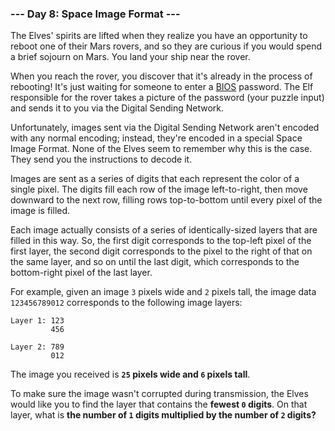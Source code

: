 ### --- Day 8: Space Image Format ---

The Elves' spirits are lifted when they realize you have an opportunity to
reboot one of their Mars rovers, and so they are curious if you would spend
a brief sojourn on Mars. You land your ship near the rover.

When you reach the rover, you discover that it's already in the process of
rebooting! It's just waiting for someone to enter a [BIOS](https://en.wikipedia.org/wiki/BIOS) password. The Elf
responsible for the rover takes a picture of the password (your puzzle
input) and sends it to you via the Digital Sending Network.

Unfortunately, images sent via the Digital Sending Network aren't encoded
with any normal encoding; instead, they're encoded in a special Space Image
Format. None of the Elves seem to remember why this is the case. They send
you the instructions to decode it.

Images are sent as a series of digits that each represent the color of a
single pixel. The digits fill each row of the image left-to-right, then
move downward to the next row, filling rows top-to-bottom until every pixel
of the image is filled.

Each image actually consists of a series of identically-sized layers that
are filled in this way. So, the first digit corresponds to the top-left
pixel of the first layer, the second digit corresponds to the pixel to the
right of that on the same layer, and so on until the last digit, which
corresponds to the bottom-right pixel of the last layer.

For example, given an image `3` pixels wide and `2` pixels tall, the image data
`123456789012` corresponds to the following image layers:

```
Layer 1: 123
         456

Layer 2: 789
         012
```

The image you received is **`25` pixels wide and `6` pixels tall**.

To make sure the image wasn't corrupted during transmission, the Elves
would like you to find the layer that contains the **fewest `0` digits**. On that
layer, what is **the number of `1` digits multiplied by the number of `2` digits?**
